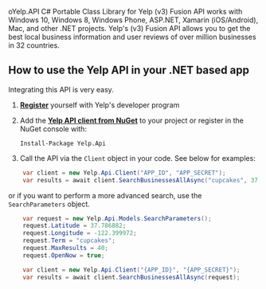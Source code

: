 
oYelp.API
C# Portable Class Library for Yelp (v3) Fusion API works with Windows 10, Windows 8, Windows Phone, ASP.NET, Xamarin (iOS/Android), Mac, and other .NET projects. Yelp's (v3) Fusion API allows you to get the best local business information and user reviews of over million businesses in 32 countries.

## How to use the Yelp API in your .NET based app

Integrating this API is very easy.

1. **[Register](https://www.yelp.com/developers/v3/manage_app)** yourself with Yelp's developer program
2. Add the **[Yelp API client from NuGet](https://www.nuget.org/packages/Yelp.Api/)** to your project or register in the NuGet console with:

	`Install-Package Yelp.Api`

3. Call the API via the `Client` object in your code. See below for examples:

```c#
    var client = new Yelp.Api.Client("APP_ID", "APP_SECRET");
    var results = await client.SearchBusinessesAllAsync("cupcakes", 37.786882, -122.399972);
```

or if you want to perform a more advanced search, use the `SearchParameters` object.

```c#
    var request = new Yelp.Api.Models.SearchParameters();
    request.Latitude = 37.786882;
    request.Longitude = -122.399972;
    request.Term = "cupcakes";
    request.MaxResults = 40;
    request.OpenNow = true;

    var client = new Yelp.Api.Client("{APP_ID}", "{APP_SECRET}");
    var results = await client.SearchBusinessesAllAsync(request);
```

